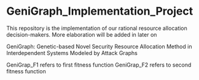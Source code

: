 # GeniGraph_Implementation_Project
This repository is the implementation of our rational resource allocation decision-makers.       More elaboration will be added in later on

GeniGraph: Genetic-based Novel Security Resource Allocation Method in Interdependent Systems Modeled by Attack Graphs

GeniGrap_F1 refers to first fitness function
GeniGrap_F2 refers to second fitness function
